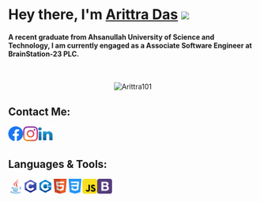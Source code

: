 # Hey there, I'm  [Arittra Das]() <img src="https://media.giphy.com/media/iJUhSOR9agCiXPFBqu/giphy.gif" width="50px"> 

#### A recent graduate from Ahsanullah University of Science and Technology, I am currently engaged as a Associate Software Engineer at BrainStation-23 PLC.

<br />


<p align="center"> <img src="https://komarev.com/ghpvc/?username=Arittra101&label=Profile%20views&color=ce9927&style=flat" alt="Arittra101" /> </p>

## Contact Me:
<a href="https://www.facebook.com/arittra.das.98/">
  <img align="left" alt="Arittra101's Facebook" width="30px" src="https://github.com/dhruba-datta/dhruba-datta/blob/main/assets/facebook.svg" />
</a>
<a href="https://www.instagram.com/arittra101/">
  <img align="left" alt="Arittra101's Instagram" width="30px" src="https://github.com/dhruba-datta/dhruba-datta/blob/main/assets/instagram.svg" />
</a>
<a href="https://www.linkedin.com/in/arittra-das-47a9501b7/">
  <img align="left" alt="Arittra101's LinkedIN" width="30px" src="https://github.com/dhruba-datta/dhruba-datta/blob/main/assets/linkedin.svg" />
</a>



<br />

<br />

## Languages & Tools:

<img align="left" alt="java" width="30px" src="https://github.com/dhruba-datta/dhruba-datta/blob/main/assets/java.svg" />
<img align="left" alt="c" width="30px" src="https://github.com/dhruba-datta/dhruba-datta/blob/main/assets/c-programming.svg" />
<img align="left" alt="c++" width="30px" src="https://github.com/dhruba-datta/dhruba-datta/blob/main/assets/c++.svg" />
<img align="left" alt="html" width="30px" src="https://github.com/dhruba-datta/dhruba-datta/blob/main/assets/html.svg" />
<img align="left" alt="css" width="30px" src="https://github.com/dhruba-datta/dhruba-datta/blob/main/assets/css.svg" />
<img align="left" alt="js" width="30px" src="https://github.com/dhruba-datta/dhruba-datta/blob/main/assets/js.svg" />
<img align="left" alt="bootstrap" width="30px" src="https://github.com/dhruba-datta/dhruba-datta/blob/main/assets/bootstrap.svg" />



<br />
<br />



